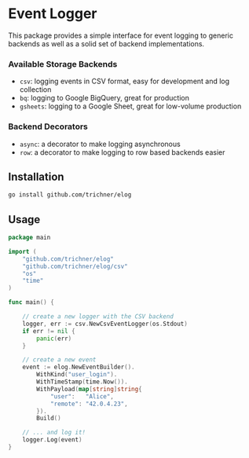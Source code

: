 # Event Logger

This package provides a simple interface for event logging to
generic backends as well as a solid set of backend implementations.

### Available Storage Backends

- `csv`: logging events in CSV format, easy for development and log collection
- `bq`: logging to Google BigQuery, great for production
- `gsheets`: logging to a Google Sheet, great for low-volume production

### Backend Decorators

- `async`: a decorator to make logging asynchronous
- `row`: a decorator to make logging to row based backends easier

## Installation

```bash
go install github.com/trichner/elog
```

## Usage

```go
package main

import (
	"github.com/trichner/elog"
	"github.com/trichner/elog/csv"
	"os"
	"time"
)

func main() {

	// create a new logger with the CSV backend
	logger, err := csv.NewCsvEventLogger(os.Stdout)
	if err != nil {
		panic(err)
	}

	// create a new event
	event := elog.NewEventBuilder().
		WithKind("user_login").
		WithTimeStamp(time.Now()).
		WithPayload(map[string]string{
			"user":   "Alice",
			"remote": "42.0.4.23",
		}).
		Build()

	// ... and log it!
	logger.Log(event)
}
```
